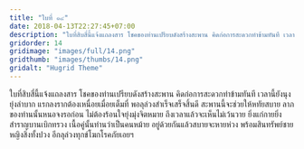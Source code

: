 ```yaml
---
title: "ใบที่ ๑๔"
date: 2018-04-13T22:27:45+07:00
description: "ใบที่สิบสี่นี้แจ้งแถลงสาร โชคของท่านเปรียบดังสร้างสะพาน คิดก่อการสะดวกทำข้ามทันที เวลานี้ยังนุงยุ่งลำบาก แรกลงรากต้องเหนื่อยเมื่อยเต็มที่ พอลุล่วงสำเร็จเสร็จสิ้นดี สะพานนี้จะช่วยให้หทัยสบาย ลาภของท่านนั้นหนอจงรอก่อน ไม่ต้องร้อนใจยุ่งมุ่งจิตหมาย ถึงเวลาแล้วจะเห็นไม่เว้นวาย ยิ่งแก่กายยิ่งสำราญบานเบิกทรวง เนื้อคู่นั้นท่านว่าเป็นคนหม้าย อยู่ด้วยกันแล้วสบายจะหายห่วง พร้อมสินทรัพย์ชายหญิงสิ่งทั้งปวง อีกลุล่วงทุกข์โฆกโรคภัยเอยฯ"
gridorder: 14
gridimage: "images/full/14.png"
gridthumb: "images/thumbs/14.png"
gridalt: "Hugrid Theme"
---
```

ใบที่สิบสี่นี้แจ้งแถลงสาร โชคของท่านเปรียบดังสร้างสะพาน คิดก่อการสะดวกทำข้ามทันที เวลานี้ยังนุงยุ่งลำบาก แรกลงรากต้องเหนื่อยเมื่อยเต็มที่ พอลุล่วงสำเร็จเสร็จสิ้นดี สะพานนี้จะช่วยให้หทัยสบาย ลาภของท่านนั้นหนอจงรอก่อน ไม่ต้องร้อนใจยุ่งมุ่งจิตหมาย ถึงเวลาแล้วจะเห็นไม่เว้นวาย ยิ่งแก่กายยิ่งสำราญบานเบิกทรวง เนื้อคู่นั้นท่านว่าเป็นคนหม้าย อยู่ด้วยกันแล้วสบายจะหายห่วง พร้อมสินทรัพย์ชายหญิงสิ่งทั้งปวง อีกลุล่วงทุกข์โฆกโรคภัยเอยฯ

